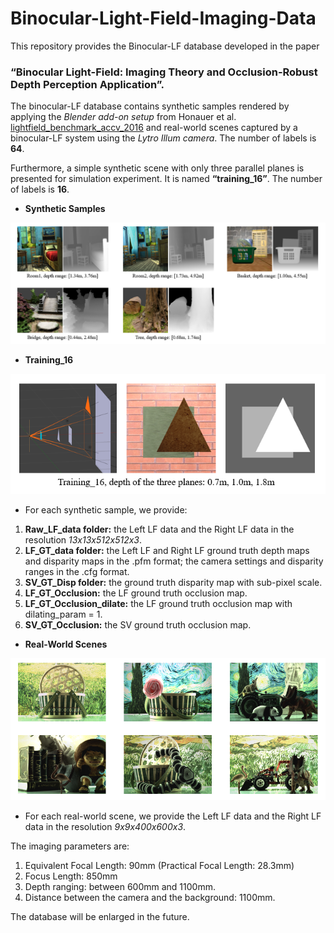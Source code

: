 # Binocular-Light-Field-Imaging-Data

This repository provides the Binocular-LF database developed in the paper 
### “Binocular Light-Field: Imaging Theory and Occlusion-Robust Depth Perception Application”.

The binocular-LF database contains synthetic samples rendered by applying the _Blender add-on setup_ from Honauer et al. [lightfield_benchmark_accv_2016](http://lightfield-analysis.net/benchmark/paper/lightfield_benchmark_accv_2016.pdf) and real-world scenes captured by a binocular-LF system using the _Lytro Illum camera_. The number of labels is __64__.

Furthermore, a simple synthetic scene with only three parallel planes is presented for simulation experiment. It is named __“training_16”__. The number of labels is __16__.

* __Synthetic Samples__ 

![synthetic samples](/imgs/synthetic_data.png)

* __Training_16__

![training](/imgs/training_16.png)

* For each synthetic sample, we provide:
1. __Raw_LF_data folder:__ the Left LF data and the Right LF data in the resolution _13x13x512x512x3_.
2. __LF_GT_data folder:__ the Left LF and Right LF ground truth depth maps and disparity maps in the .pfm format; the camera settings and disparity ranges in the .cfg format.
3. __SV_GT_Disp folder:__ the ground truth disparity map with sub-pixel scale.
4. __LF_GT_Occlusion:__ the LF ground truth occlusion map.
5. __LF_GT_Occlusion_dilate:__ the LF ground truth occlusion map with dilating_param = 1.
6. __SV_GT_Occlusion:__ the SV ground truth occlusion map.

* __Real-World Scenes__ 

![real-world](/imgs/real-world_data.png)

* For each real-world scene, we provide the Left LF data and the Right LF data in the resolution _9x9x400x600x3_.

The imaging parameters are:
1. Equivalent Focal Length: 90mm (Practical Focal Length: 28.3mm)
2. Focus Length: 850mm
3. Depth ranging: between 600mm and 1100mm.
4. Distance between the camera and the background: 1100mm.


The database will be enlarged in the future.
